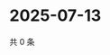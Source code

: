 # 2025-07-13

共 0 条

<!-- BEGIN ZHIHUQUESTIONS -->
<!-- 最后更新时间 Sun Jul 13 2025 18:11:52 GMT+0800 (China Standard Time) -->

<!-- END ZHIHUQUESTIONS -->
